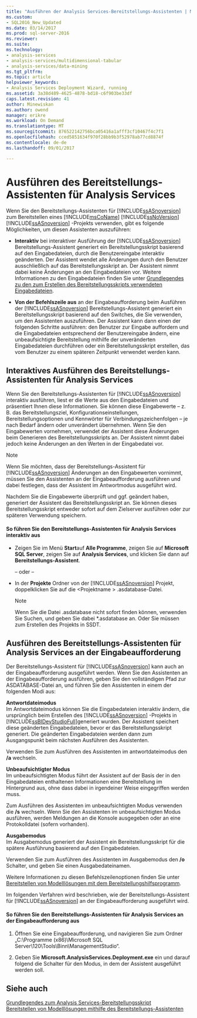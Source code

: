 ```yaml
---
title: "Ausführen der Analysis Services-Bereitstellungs-Assistenten | Microsoft Docs"
ms.custom:
- SQL2016_New_Updated
ms.date: 03/14/2017
ms.prod: sql-server-2016
ms.reviewer: 
ms.suite: 
ms.technology:
- analysis-services
- analysis-services/multidimensional-tabular
- analysis-services/data-mining
ms.tgt_pltfrm: 
ms.topic: article
helpviewer_keywords:
- Analysis Services Deployment Wizard, running
ms.assetid: 3a38d489-4625-4878-bd18-c6f903be33df
caps.latest.revision: 41
author: Minewiskan
ms.author: owend
manager: erikre
ms.workload: On Demand
ms.translationtype: MT
ms.sourcegitcommit: 876522142756bca05416a1afff3cf10467f4c7f1
ms.openlocfilehash: cced5851634f970f28bb9b3f52978ab77cd8874f
ms.contentlocale: de-de
ms.lasthandoff: 09/01/2017

---
```

# <a name="running-the-analysis-services-deployment-wizard"></a>Ausführen des Bereitstellungs-Assistenten für Analysis Services
  Wenn Sie den Bereitstellungs-Assistenten für [!INCLUDE[ssASnoversion](../../includes/ssasnoversion-md.md)] zum Bereitstellen eines [!INCLUDE[msCoName](../../includes/msconame-md.md)] [!INCLUDE[ssNoVersion](../../includes/ssnoversion-md.md)] [!INCLUDE[ssASnoversion](../../includes/ssasnoversion-md.md)] -Projekts verwenden, gibt es folgende Möglichkeiten, um diesen Assistenten auszuführen:  
  
-   **Interaktiv** bei interaktiver Ausführung der [!INCLUDE[ssASnoversion](../../includes/ssasnoversion-md.md)] Bereitstellungs-Assistent generiert ein Bereitstellungsskript basierend auf den Eingabedateien, durch die Benutzereingabe interaktiv geänderten. Der Assistent wendet alle Änderungen durch den Benutzer ausschließlich auf das Bereitstellungsskript an. Der Assistent nimmt dabei keine Änderungen an den Eingabedateien vor. Weitere Informationen zu den Eingabedateien finden Sie unter [Grundlegendes zu den zum Erstellen des Bereitstellungsskripts verwendeten Eingabedateien](../../analysis-services/multidimensional-models/deployment-script-files-input-used-to-create-deployment-script.md).  
  
-   **Von der Befehlszeile aus** an der Eingabeaufforderung beim Ausführen der [!INCLUDE[ssASnoversion](../../includes/ssasnoversion-md.md)] Bereitstellungs-Assistent generiert ein Bereitstellungsskript basierend auf den Switches, die Sie verwenden, um den Assistenten auszuführen. Der Assistent kann dann einen der folgenden Schritte ausführen: den Benutzer zur Eingabe auffordern und die Eingabedateien entsprechend der Benutzereingabe ändern, eine unbeaufsichtigte Bereitstellung mithilfe der unveränderten Eingabedateien durchführen oder ein Bereitstellungsskript erstellen, das vom Benutzer zu einem späteren Zeitpunkt verwendet werden kann.  
  
## <a name="running-the-analysis-services-deployment-wizard-interactively"></a>Interaktives Ausführen des Bereitstellungs-Assistenten für Analysis Services  
 Wenn Sie den Bereitstellungs-Assistenten für [!INCLUDE[ssASnoversion](../../includes/ssasnoversion-md.md)] interaktiv ausführen, liest er die Werte aus den Eingabedateien und präsentiert Ihnen diese Informationen. Sie können diese Eingabewerte – z. B. das Bereitstellungsziel, Konfigurationseinstellungen, Bereitstellungsoptionen und Kennwörter für Verbindungszeichenfolgen – je nach Bedarf ändern oder unverändert übernehmen. Wenn Sie den Eingabewerten vornehmen, verwendet der Assistent diese Änderungen beim Generieren des Bereitstellungsskripts an. Der Assistent nimmt dabei jedoch keine Änderungen an den Werten in der Eingabedatei vor.  
  
> [!NOTE]  
>  Wenn Sie möchten, dass der Bereitstellungs-Assistent für [!INCLUDE[ssASnoversion](../../includes/ssasnoversion-md.md)] Änderungen an den Eingabewerten vornimmt, müssen Sie den Assistenten an der Eingabeaufforderung ausführen und dabei festlegen, dass der Assistent im Antwortmodus ausgeführt wird.  
  
 Nachdem Sie die Eingabewerte überprüft und ggf. geändert haben, generiert der Assistent das Bereitstellungsskript an. Sie können dieses Bereitstellungsskript entweder sofort auf dem Zielserver ausführen oder zur späteren Verwendung speichern.  
  
#### <a name="to-run-the-analysis-services-deployment-wizard-interactively"></a>So führen Sie den Bereitstellungs-Assistenten für Analysis Services interaktiv aus  
  
-   Zeigen Sie im Menü **Start**auf **Alle Programme**, zeigen Sie auf **Microsoft SQL Server**, zeigen Sie auf **Analysis Services**, und klicken Sie dann auf **Bereitstellungs-Assistent**.  
  
     – oder –  
  
-   In der **Projekte** Ordner von der [!INCLUDE[ssASnoversion](../../includes/ssasnoversion-md.md)] Projekt, doppelklicken Sie auf die \<Projektname > .asdatabase-Datei.
    > [!NOTE]  
    >  Wenn Sie die Datei .asdatabase nicht sofort finden können, verwenden Sie Suchen, und geben Sie dabei *.asdatabase an. Oder Sie müssen zum Erstellen des Projekts in SSDT.  
  
## <a name="running-the-analysis-services-deployment-wizard-at-the-command-prompt"></a>Ausführen des Bereitstellungs-Assistenten für Analysis Services an der Eingabeaufforderung  
 Der Bereitstellungs-Assistent für [!INCLUDE[ssASnoversion](../../includes/ssasnoversion-md.md)] kann auch an der Eingabeaufforderung ausgeführt werden. Wenn Sie den Assistenten an der Eingabeaufforderung ausführen, geben Sie den vollständigen Pfad zur ASDATABASE-Datei an, und führen Sie den Assistenten in einem der folgenden Modi aus:  
  
 **Antwortdateimodus**  
 Im Antwortdateimodus können Sie die Eingabedateien interaktiv ändern, die ursprünglich beim Erstellen des [!INCLUDE[ssASnoversion](../../includes/ssasnoversion-md.md)] -Projekts in [!INCLUDE[ssBIDevStudioFull](../../includes/ssbidevstudiofull-md.md)]generiert wurden. Der Assistent speichert diese geänderten Eingabedateien, bevor er das Bereitstellungsskript generiert. Die geänderten Eingabedateien werden dann zum Ausgangspunkt beim nächsten Ausführen des Assistenten.  
  
 Verwenden Sie zum Ausführen des Assistenten im antwortdateimodus den **/a** wechseln.  
  
 **Unbeaufsichtigter Modus**  
 Im unbeaufsichtigten Modus führt der Assistent auf der Basis der in den Eingabedateien enthaltenen Informationen eine Bereitstellung im Hintergrund aus, ohne dass dabei in irgendeiner Weise eingegriffen werden muss.  
  
 Zum Ausführen des Assistenten im unbeaufsichtigten Modus verwenden die **/s** wechseln. Wenn Sie den Assistenten im unbeaufsichtigten Modus ausführen, werden Meldungen an die Konsole ausgegeben oder an eine Protokolldatei (sofern vorhanden).  
  
 **Ausgabemodus**  
 Im Ausgabemodus generiert der Assistent ein Bereitstellungsskript für die spätere Ausführung basierend auf den Eingabedateien.  
  
 Verwenden Sie zum Ausführen des Assistenten im Ausgabemodus den **/o** Schalter, und geben Sie einen Ausgabedateinamen.  
  
 Weitere Informationen zu diesen Befehlszeilenoptionen finden Sie unter [Bereitstellen von Modelllösungen mit dem Bereitstellungshilfsprogramm](../../analysis-services/multidimensional-models/deploy-model-solutions-with-the-deployment-utility.md).  
  
 Im folgenden Verfahren wird beschrieben, wie der Bereitstellungs-Assistent für [!INCLUDE[ssASnoversion](../../includes/ssasnoversion-md.md)] an der Eingabeaufforderung ausgeführt wird.  
  
#### <a name="to-run-the-analysis-services-deployment-wizard-at-the-command-prompt"></a>So führen Sie den Bereitstellungs-Assistenten für Analysis Services an der Eingabeaufforderung aus  
  
1.  Öffnen Sie eine Eingabeaufforderung, und navigieren Sie zum Ordner „C:\Programme (x86)\Microsoft SQL Server\120\Tools\Binn\ManagementStudio“.  
  
2.  Geben Sie **Microsoft.AnalysisServices.Deployment.exe** ein und darauf folgend die Schalter für den Modus, in dem der Assistent ausgeführt werden soll.  
  
## <a name="see-also"></a>Siehe auch  
 [Grundlegendes zum Analysis Services-Bereitstellungsskript](../../analysis-services/multidimensional-models/understanding-the-analysis-services-deployment-script.md)   
 [Bereitstellen von Modelllösungen mithilfe des Bereitstellungs-Assistenten](../../analysis-services/multidimensional-models/deploy-model-solutions-using-the-deployment-wizard.md)  
  
  


